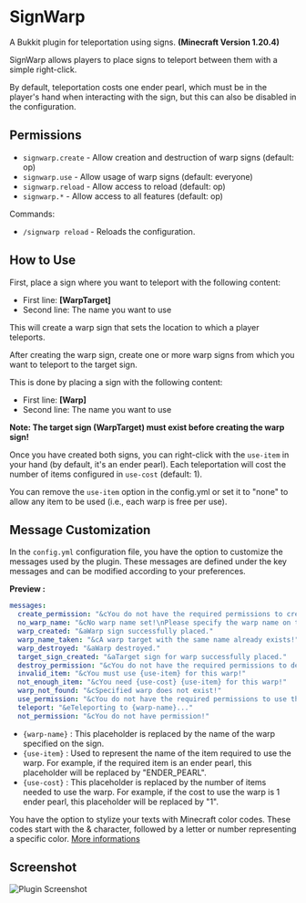 # SignWarp

A Bukkit plugin for teleportation using signs.
**(Minecraft Version 1.20.4)**

SignWarp allows players to place signs to teleport between them with a simple right-click.

By default, teleportation costs one ender pearl, which must be in the player's hand when interacting with the sign, but this can also be disabled in the configuration.
## Permissions

- `signwarp.create` - Allow creation and destruction of warp signs (default: op)
- `signwarp.use` - Allow usage of warp signs (default: everyone)
- `signwarp.reload` - Allow access to reload (default: op)
- `signwarp.*` - Allow access to all features (default: op)

Commands:
- `/signwarp reload` - Reloads the configuration.
## How to Use

First, place a sign where you want to teleport with the following content:

- First line: **[WarpTarget]**
- Second line: The name you want to use

This will create a warp sign that sets the location to which a player teleports.

After creating the warp sign, create one or more warp signs from which you want to teleport to the target sign.

This is done by placing a sign with the following content:

- First line: **[Warp]**
- Second line: The name you want to use

**Note: The target sign (WarpTarget) must exist before creating the warp sign!**

Once you have created both signs, you can right-click with the `use-item` in your hand (by default, it's an ender pearl).
Each teleportation will cost the number of items configured in `use-cost` (default: 1).

You can remove the `use-item` option in the config.yml or set it to "none" to allow any item to be used (i.e., each warp is free per use).
## Message Customization

In the `config.yml` configuration file, you have the option to customize the messages used by the plugin. These messages are defined under the key messages and can be modified according to your preferences.

**Preview :**

```yaml
messages:
  create_permission: "&cYou do not have the required permissions to create warp signs!"
  no_warp_name: "&cNo warp name set!\nPlease specify the warp name on the second line."
  warp_created: "&aWarp sign successfully placed."
  warp_name_taken: "&cA warp target with the same name already exists!"
  warp_destroyed: "&aWarp destroyed."
  target_sign_created: "&aTarget sign for warp successfully placed."
  destroy_permission: "&cYou do not have the required permissions to destroy warp signs!"
  invalid_item: "&cYou must use {use-item} for this warp!"
  not_enough_item: "&cYou need {use-cost} {use-item} for this warp!"
  warp_not_found: "&cSpecified warp does not exist!"
  use_permission: "&cYou do not have the required permissions to use the warp sign!"
  teleport: "&eTeleporting to {warp-name}..."
  not_permission: "&cYou do not have permission!"
  ```

- `{warp-name}` : This placeholder is replaced by the name of the warp specified on the sign.
- `{use-item}` : Used to represent the name of the item required to use the warp. For example, if the required item is an ender pearl, this placeholder will be replaced by "ENDER_PEARL".
- `{use-cost}` : This placeholder is replaced by the number of items needed to use the warp. For example, if the cost to use the warp is 1 ender pearl, this placeholder will be replaced by "1".

You have the option to stylize your texts with Minecraft color codes. These codes start with the & character, followed by a letter or number representing a specific color. [More informations](https://www.digminecraft.com/lists/color_list_pc.php)
## Screenshot

![Plugin Screenshot](https://i.imgur.com/vrdM5sD.png)

